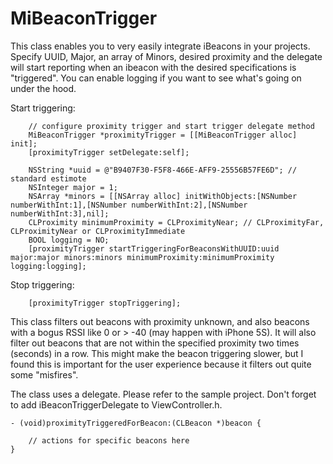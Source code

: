 MiBeaconTrigger
=========================

This class enables you to very easily integrate iBeacons in your projects. Specify UUID, Major, an array of Minors, desired proximity and the delegate will start reporting when an ibeacon with the desired specifications is "triggered". You can enable logging if you want to see what's going on under the hood.

Start triggering:

        // configure proximity trigger and start trigger delegate method
        MiBeaconTrigger *proximityTrigger = [[MiBeaconTrigger alloc] init];
        [proximityTrigger setDelegate:self];
        
        NSString *uuid = @"B9407F30-F5F8-466E-AFF9-25556B57FE6D"; // standard estimote
        NSInteger major = 1;
        NSArray *minors = [[NSArray alloc] initWithObjects:[NSNumber numberWithInt:1],[NSNumber numberWithInt:2],[NSNumber numberWithInt:3],nil];
        CLProximity minimumProximity = CLProximityNear; // CLProximityFar, CLProximityNear or CLProximityImmediate
        BOOL logging = NO;
        [proximityTrigger startTriggeringForBeaconsWithUUID:uuid major:major minors:minors minimumProximity:minimumProximity logging:logging];


Stop triggering:

        [proximityTrigger stopTriggering];

This class filters out beacons with proximity unknown, and also beacons with a bogus RSSI like 0 or > -40 (may happen with iPhone 5S). It will also filter out beacons that are not within the specified proximity two times (seconds) in a row. This might make the beacon triggering slower, but I found this is important for the user experience because it filters out quite some "misfires".

The class uses a delegate. Please refer to the sample project. Don't forget to add iBeaconTriggerDelegate to ViewController.h.

    - (void)proximityTriggeredForBeacon:(CLBeacon *)beacon {
    
        // actions for specific beacons here
    }
